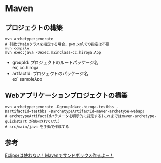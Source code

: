 # Maven

## プロジェクトの構築
```Console
mvn archetype:generate
# 引数でMainクラスを指定する場合、pom.xmlでの指定は不要
mvn compile
mvn exec:java -Dexec.mainClass=cc.hiroga.App
```
* groupId: プロジェクトのルートパッケージ名  
ex) cc.hiroga  
* artifactId: プロジェクトのパッケージ名  
ex) sampleApp

## Webアプリケーションプロジェクトの構築
```Console
mvn archetype:generate -DgroupId=cc.hiroga.testbbs -DartifactId=testbbs -DarchetypeArtifactId=maven-archetype-webapp
# archetypeArtifactIdパラメータを明示的に指定する(これまではmaven-archetype-quickstart が使用されていた)
# src/main/java を手動で作成する
```

## 参考
[Eclipseは使わない！Mavenでサンドボックス作るよー！](http://hiroga.hatenablog.com/entry/2017/12/04/234930)